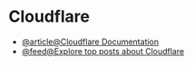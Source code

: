 # Cloudflare

- [@article@Cloudflare Documentation](https://developers.cloudflare.com/)
- [@feed@Explore top posts about Cloudflare](https://app.daily.dev/tags/cloudflare?ref=roadmapsh)

